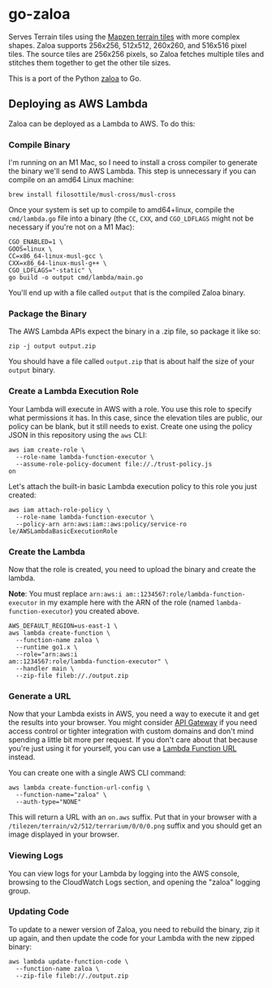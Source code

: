 # go-zaloa

Serves Terrain tiles using the [Mapzen terrain tiles](https://registry.opendata.aws/terrain-tiles/) with more complex shapes. Zaloa supports 256x256, 512x512, 260x260, and 516x516 pixel tiles. The source tiles are 256x256 pixels, so Zaloa fetches multiple tiles and stitches them together to get the other tile sizes.   

This is a port of the Python [zaloa](https://github.com/tilezen/zaloa) to Go.
 
## Deploying as AWS Lambda

Zaloa can be deployed as a Lambda to AWS. To do this:

### Compile Binary

I'm running on an M1 Mac, so I need to install a cross compiler to generate the binary we'll send to AWS Lambda. This step is unnecessary if you can compile on an amd64 Linux machine:

```shell
brew install filosottile/musl-cross/musl-cross
```

Once your system is set up to compile to amd64+linux, compile the `cmd/lambda.go` file into a binary (the `CC`, `CXX`, and `CGO_LDFLAGS` might not be necessary if you're not on a M1 Mac):

```shell
CGO_ENABLED=1 \
GOOS=linux \
CC=x86_64-linux-musl-gcc \
CXX=x86_64-linux-musl-g++ \
CGO_LDFLAGS="-static" \
go build -o output cmd/lambda/main.go
```

You'll end up with a file called `output` that is the compiled Zaloa binary.

### Package the Binary

The AWS Lambda APIs expect the binary in a .zip file, so package it like so:

```shell
zip -j output output.zip
```

You should have a file called `output.zip` that is about half the size of your `output` binary.

### Create a Lambda Execution Role

Your Lambda will execute in AWS with a role. You use this role to specify what permissions it has. In this case, since the elevation tiles are public, our policy can be blank, but it still needs to exist. Create one using the policy JSON in this repository using the `aws` CLI:

```shell
aws iam create-role \
  --role-name lambda-function-executor \
  --assume-role-policy-document file://./trust-policy.js
on
```

Let's attach the built-in basic Lambda execution policy to this role you just created:

```shell
aws iam attach-role-policy \
  --role-name lambda-function-executor \
  --policy-arn arn:aws:iam::aws:policy/service-ro
le/AWSLambdaBasicExecutionRole
```

### Create the Lambda

Now that the role is created, you need to upload the binary and create the lambda.

**Note**: You must replace `arn:aws:i
am::1234567:role/lambda-function-executor` in my example here with the ARN of the role (named `lambda-function-executor`) you created above.

```shell
AWS_DEFAULT_REGION=us-east-1 \
aws lambda create-function \
  --function-name zaloa \
  --runtime go1.x \
  --role="arn:aws:i
am::1234567:role/lambda-function-executor" \
  --handler main \
  --zip-file fileb://./output.zip
```

### Generate a URL

Now that your Lambda exists in AWS, you need a way to execute it and get the results into your browser. You might consider [API Gateway](https://docs.aws.amazon.com/lambda/latest/dg/services-apigateway.html) if you need access control or tighter integration with custom domains and don't mind spending a little bit more per request. If you don't care about that because you're just using it for yourself, you can use a [Lambda Function URL](https://docs.aws.amazon.com/lambda/latest/dg/lambda-urls.html) instead.

You can create one with a single AWS CLI command:

```shell
aws lambda create-function-url-config \
  --function-name="zaloa" \
  --auth-type="NONE"
```

This will return a URL with an `on.aws` suffix. Put that in your browser with a `/tilezen/terrain/v2/512/terrarium/0/0/0.png` suffix and you should get an image displayed in your browser.

### Viewing Logs

You can view logs for your Lambda by logging into the AWS console, browsing to the CloudWatch Logs section, and opening the "zaloa" logging group.

### Updating Code

To update to a newer version of Zaloa, you need to rebuild the binary, zip it up again, and then update the code for your Lambda with the new zipped binary:

```shell
aws lambda update-function-code \
  --function-name zaloa \
  --zip-file fileb://./output.zip
```
